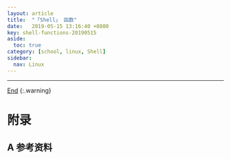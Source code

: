 ```yaml
---
layout: article
title:  "「Shell」 函数"
date:   2019-05-15 13:16:40 +0800
key: shell-functions-20190515
aside:
  toc: true
category: [school, linux, Shell]
sidebar:
  nav: Linux
---
```

<span id="head"></span>
<!--more-->




-------------------  
[End](#head)
{:.warning}  


# 附录
## A 参考资料
